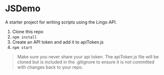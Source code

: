 # JSDemo

A starter project for writing scripts using the Lingo API.
1. Clone this repo
2. `npm install`
3. Create an API token and add it to apiToken.js
4. `npm start`

> Make sure you never share your api token. The apiToken.js file will be cloned but is included in the .gitignore to ensure it is not committed with changes back to your repo.